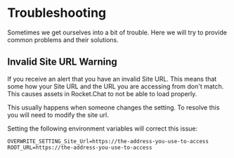 # Troubleshooting

Sometimes we get ourselves into a bit of trouble.  Here we will try to provide common problems and their solutions.

## Invalid Site URL Warning

If you receive an alert that you have an invalid Site URL.  This means that some how your Site URL and the URL you are accessing from don't match.  This causes assets in Rocket.Chat to not be able to load properly.

This usually happens when someone changes the setting.  To resolve this you will need to modify the site url.

Setting the following environment variables will correct this issue:
```
OVERWRITE_SETTING_Site_Url=https://the-address-you-use-to-access
ROOT_URL=https://the-address-you-use-to-access
```
